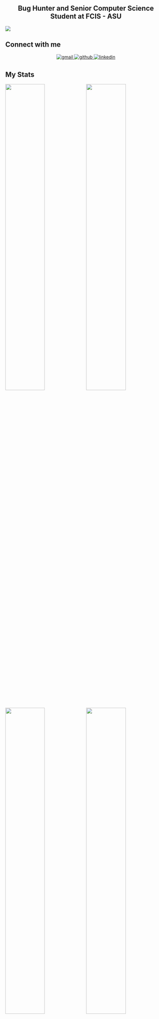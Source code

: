 ## <div align="center"> Bug Hunter and Senior Computer Science Student at FCIS - ASU </div>

![](https://komarev.com/ghpvc/?username=AliTarekMohamed)

<!--
- 🌱 I’m currently learning **`Nest.js`**
- ❓ Ask me about anything related to **`Back-End Development`**
-->

## Connect with me

<div align="center">
  
<a href="mailto:alitarekofficial@gmail.com" target="_blank">
<img src=https://img.shields.io/badge/gmail-%23F45.svg?&style=for-the-badge&logo=gmail&logoColor=white alt=gmail style="margin-bottom: 5px;" />
</a>

<a href="https://github.com/AliTarekMohamed" target="_blank">
<img src=https://img.shields.io/badge/github-%2324292e.svg?&style=for-the-badge&logo=github&logoColor=white alt=github style="margin-bottom: 5px;" />
</a>

<a href="https://linkedin.com/in/0xalitarek" target="_blank">
<img src=https://img.shields.io/badge/linkedin-%231E77B5.svg?&style=for-the-badge&logo=linkedin&logoColor=white alt=linkedin style="margin-bottom: 5px;" />
</a>

</div>

## My Stats

<div>
  <img width="49.5%" src="https://github-readme-stats.vercel.app/api?username=AliTarekMohamed&show_icons=true&theme=radical&hide_border=true&include_all_commits=true&count_private=true" />
    <img width="49.5%" src="https://github-readme-streak-stats.herokuapp.com/?user=AliTarekMohamed&theme=radical&hide_border=true" />
</div>

<br>

<div>
<img width="49.5%" align="top" src="https://github-profile-trophy.vercel.app/?username=AliTarekMohamed&theme=radical&row=2&column=3&no-frame=true&no-bg=false&margin-w=5&margin-h=5" />
<img width="49.5%" align="top" src="https://github-readme-stats.vercel.app/api/top-langs/?username=AliTarekMohamed&layout=compact&theme=radical&hide_border=true&langs_count=12&hide=jupyter%20notebook" />  
 </div>

## Random Dev Quote

<div align="center">
  
![Random Quote](https://quotes-github-readme.vercel.app/api?type=horizontal&theme=radical) 
  
</div>
